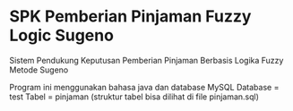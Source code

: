# SPK Pemberian Pinjaman Fuzzy Logic Sugeno

Sistem Pendukung Keputusan Pemberian Pinjaman
Berbasis Logika Fuzzy Metode Sugeno

Program ini menggunakan bahasa java dan database MySQL
Database = test
Tabel = pinjaman (struktur tabel bisa dilihat di file pinjaman.sql)
